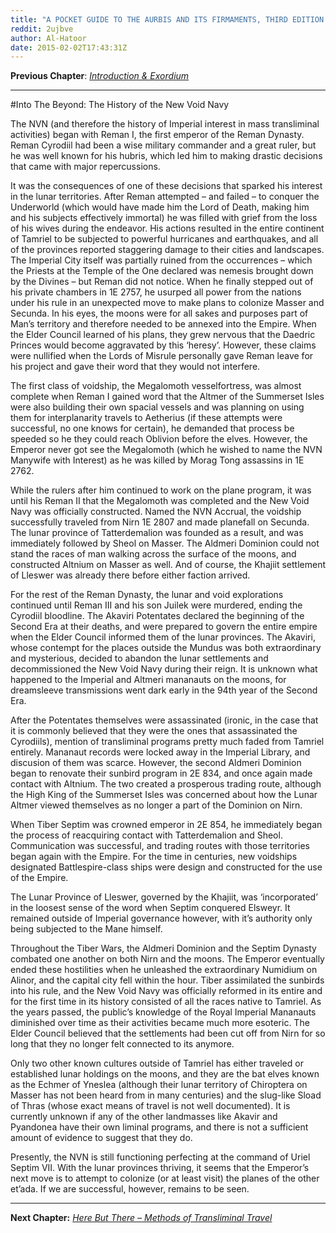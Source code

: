 ```yaml
---
title: "A POCKET GUIDE TO THE AURBIS AND ITS FIRMAMENTS, THIRD EDITION: Into The Beyond – The History of the New Void Navy [Part II]"
reddit: 2ujbve
author: Al-Hatoor
date: 2015-02-02T17:43:31Z
---
```


**Previous Chapter**: *[Introduction &amp; Exordium](http://www.reddit.com/r/teslore/comments/2uj7zw/a_pocket_guide_to_the_aurbis_and_its_firmaments/)*
______________________________________________________

#Into The Beyond: The History of the New Void Navy

The NVN (and therefore the history of Imperial interest in mass transliminal activities) began with Reman I, the first emperor of the Reman Dynasty. Reman Cyrodiil had been a wise military commander and a great ruler, but he was well known for his hubris, which led him to making drastic decisions that came with major repercussions.

It was the consequences of one of these decisions that sparked his interest in the lunar territories. After Reman attempted – and failed – to conquer the Underworld (which would have made him the Lord of Death, making him and his subjects effectively immortal) he was filled with grief from the loss of his wives during the endeavor. His actions resulted in the entire continent of Tamriel to be subjected to powerful hurricanes and earthquakes, and all of the provinces reported staggering damage to their cities and landscapes. The Imperial City itself was partially ruined from the occurrences – which the Priests at the Temple of the One declared was nemesis brought down by the Divines – but Reman did not notice. When he finally stepped out of his private chambers in 1E 2757, he usurped all power from the nations under his rule in an unexpected move to make plans to colonize Masser and Secunda. In his eyes, the moons were for all sakes and purposes part of Man’s territory and therefore needed to be annexed into the Empire. When the Elder Council learned of his plans, they grew nervous that the Daedric Princes would become aggravated by this ‘heresy’. However, these claims were nullified when the Lords of Misrule personally gave Reman leave for his project and gave their word that they would not interfere.

The first class of voidship, the Megalomoth vessel­fortress, was almost complete when Reman I gained word that the Altmer of the Summerset Isles were also building their own spacial vessels and was planning on using them for interplanarity travels to Aetherius (if these attempts were successful, no one knows for certain), he demanded that process be speeded so he they could reach Oblivion before the elves. However, the Emperor never got see the Megalomoth (which he wished to name the NVN Manywife with Interest) as he was killed by Morag Tong assassins in 1E 2762.

While the rulers after him continued to work on the plane program, it was until his Reman II that the Megalomoth was completed and the New Void Navy was officially constructed. Named the NVN Accrual, the voidship successfully traveled from Nirn 1E 2807 and made planefall on Secunda. The lunar province of Tatterdemalion was founded as a result, and was immediately followed by Sheol on Masser. The Aldmeri Dominion could not stand the races of man walking across the surface of the moons, and constructed Altnium on Masser as well. And of course, the Khajiit settlement of Lleswer was already there before either faction arrived.

For the rest of the Reman Dynasty, the lunar and void explorations continued until Reman III and his son Juilek were murdered, ending the Cyrodiil bloodline. The Akaviri Potentates declared the beginning of the Second Era at their deaths, and were prepared to govern the entire empire when the Elder Council informed them of the lunar provinces. The Akaviri, whose contempt for the places outside the Mundus was both extraordinary and mysterious, decided to abandon the lunar settlements and decommissioned the New Void Navy during their reign. It is unknown what happened to the Imperial and Altmeri mananauts on the moons, for dreamsleeve transmissions went dark early in the 94th year of the Second Era.

After the Potentates themselves were assassinated (ironic, in the case that it is commonly believed that they were the ones that assassinated the Cyrodiils), mention of transliminal programs pretty much faded from Tamriel entirely. Mananaut records were locked away in the Imperial Library, and discusion of them was scarce. However, the second Aldmeri Dominion began to renovate their sunbird program in 2E 834, and once again made contact with Altnium. The two created a prosperous trading route, although the High King of the Summerset Isles was concerned about how the Lunar Altmer viewed themselves as no longer a part of the Dominion on Nirn.

When Tiber Septim was crowned emperor in 2E 854, he immediately began the process of reacquiring contact with Tatterdemalion and Sheol. Communication was successful, and trading routes with those territories began again with the Empire. For the time in centuries, new voidships designated Battlespire-class ships were design and constructed for the use of the Empire.

The Lunar Province of Lleswer, governed by the Khajiit, was ‘incorporated’ in the loosest sense of the word when Septim conquered Elsweyr. It remained outside of Imperial governance however, with it’s authority only being subjected to the Mane himself.

Throughout the Tiber Wars, the Aldmeri Dominion and the Septim Dynasty combated one another on both Nirn and the moons. The Emperor eventually ended these hostilities when he unleashed the extraordinary Numidium on Alinor, and the capital city fell within the hour. Tiber assimilated the sunbirds into his rule, and the New Void Navy was officially reformed in its entire and for the first time in its history consisted of all the races native to Tamriel. As the years passed, the public’s knowledge of the Royal Imperial Mananauts diminished over time as their activities became much more esoteric. The Elder Council believed that the settlements had been cut off from Nirn for so long that they no longer felt connected to its anymore.

Only two other known cultures outside of Tamriel has either traveled or established lunar holdings on the moons, and they are the bat elves known as the Echmer of Yneslea (although their lunar territory of Chiroptera on Masser has not been heard from in many centuries) and the slug-like Sload of Thras (whose exact means of travel is not well documented). It is currently unknown if any of the other landmasses like Akavir and Pyandonea have their own liminal programs, and there is not a sufficient amount of evidence to suggest that they do.

Presently, the NVN is still functioning perfecting at the command of Uriel Septim VII. With the lunar provinces thriving, it seems that the Emperor’s next move is to attempt to colonize (or at least visit) the planes of the other et’ada. If we are successful, however, remains to be seen.
______________________________________________________

**Next Chapter:** *[Here But There – Methods of Transliminal Travel](http://www.reddit.com/r/teslore/comments/2ujda9/a_pocket_guide_to_the_aurbis_and_its_firmaments/)*
